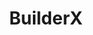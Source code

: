 ---
title: BuilderX
intro: BuilderX is a screen design tool which codes React Native for you.
link: http://www.builderx.io
image: "/assets/images/builderx.png"
category: 
- Design-to-code
---